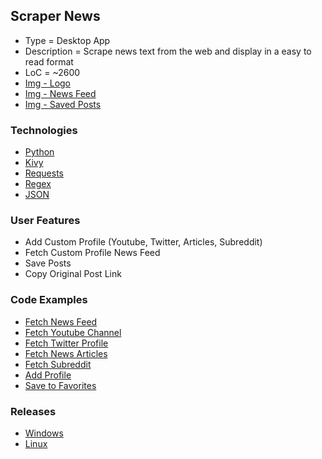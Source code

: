 ## Scraper News
- Type = Desktop App
- Description = Scrape news text from the web and display in a easy to read format
- LoC = ~2600
- [Img - Logo](https://github.com/Sinc0/PythonScraperNews/blob/master/icon.png)
- [Img - News Feed](https://github.com/Sinc0/PythonScraperNews/blob/master/imageProfileNewsFeed.png)
- [Img - Saved Posts](https://github.com/Sinc0/PythonScraperNews/blob/master/imageSavedPosts.png)

### Technologies
- [Python](https://www.python.org/)
- [Kivy](https://kivy.org/)
- [Requests](https://pypi.org/project/requests/)
- [Regex](https://docs.python.org/3/library/re.html)
- [JSON](https://www.json.org/json-en.html)

### User Features
- Add Custom Profile (Youtube, Twitter, Articles, Subreddit)
- Fetch Custom Profile News Feed
- Save Posts
- Copy Original Post Link

### Code Examples
- [Fetch News Feed](https://github.com/Sinc0/PythonScraperNews/blob/master/NewsFeedScreen.py#L27-L83)
- [Fetch Youtube Channel](https://github.com/Sinc0/PythonScraperNews/blob/master/NewsFeedScreen.py#L171-L274)
- [Fetch Twitter Profile](https://github.com/Sinc0/PythonScraperNews/blob/master/NewsFeedScreen.py#L277-L402)
- [Fetch News Articles](https://github.com/Sinc0/PythonScraperNews/blob/master/NewsFeedScreen.py#L86-L168)
- [Fetch Subreddit](https://github.com/Sinc0/PythonScraperNews/blob/master/NewsFeedScreen.py#L405-L504)
- [Add Profile](https://github.com/Sinc0/PythonScraperNews/blob/master/StandaloneFunctions.py#L74-L124)
- [Save to Favorites](https://github.com/Sinc0/PythonScraperNews/blob/master/NewsFeedScreen.py#L955-L1079)

### Releases
- [Windows](https://github.com/Sinc0/PythonScraperNews/releases/download/v1.0.0/ScraperNews.exe)
- [Linux](https://github.com/Sinc0/PythonScraperNews/releases/download/v1.0.0/ScraperNews.elf)
